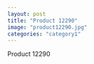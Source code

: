 ```yaml
---
layout: post
title: "Product 12290"
image: "product12290.jpg"
categories: "category1"
---
```

Product 12290
